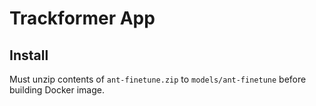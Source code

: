 # Trackformer App
## Install
Must unzip contents of `ant-finetune.zip` to `models/ant-finetune` before building Docker image.

